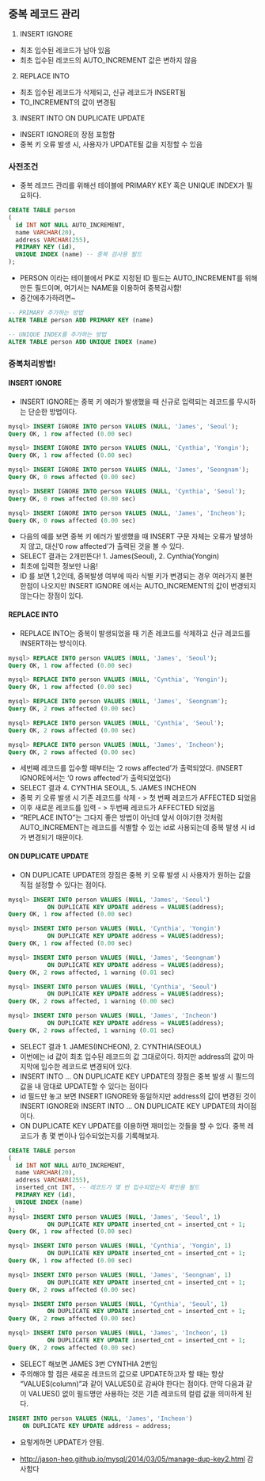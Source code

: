 ## 중복 레코드 관리
 1. INSERT IGNORE
  - 최초 입수된 레코드가 남아 있음
  - 최초 입수된 레코드의 AUTO_INCREMENT 값은 변하지 않음

 2. REPLACE INTO
  - 최초 입수된 레코드가 삭제되고, 신규 레코드가 INSERT됨
  - TO_INCREMENT의 값이 변경됨

 3. INSERT INTO ON DUPLICATE UPDATE
  - INSERT IGNORE의 장점 포함함
  - 중복 키 오류 발생 시, 사용자가 UPDATE될 값을 지정할 수 있음


### 사전조건
 - 중복 레코드 관리를 위해선 테이블에 PRIMARY KEY 혹은 UNIQUE INDEX가 필요하다.
````SQL
CREATE TABLE person
(
  id INT NOT NULL AUTO_INCREMENT,
  name VARCHAR(20),
  address VARCHAR(255),
  PRIMARY KEY (id),
  UNIQUE INDEX (name) -- 중복 검사용 필드
);
````
 - PERSON 이라는 테이블에서 PK로 지정된 ID 필드는 AUTO_INCREMENT를 위해 만든 필드이며, 여기서는 NAME을 이용하여 중복검사함!
 - 중간에추가하려면~
````SQL
-- PRIMARY 추가하는 방법
ALTER TABLE person ADD PRIMARY KEY (name)

-- UNIQUE INDEX를 추가하는 방법
ALTER TABLE person ADD UNIQUE INDEX (name)
````
### 중복처리방법!

#### INSERT IGNORE
 - INSERT IGNORE는 중복 키 에러가 발생했을 때 신규로 입력되는 레코드를 무시하는 단순한 방법이다.
````SQL
mysql> INSERT IGNORE INTO person VALUES (NULL, 'James', 'Seoul');
Query OK, 1 row affected (0.00 sec)

mysql> INSERT IGNORE INTO person VALUES (NULL, 'Cynthia', 'Yongin');
Query OK, 1 row affected (0.00 sec)

mysql> INSERT IGNORE INTO person VALUES (NULL, 'James', 'Seongnam');
Query OK, 0 rows affected (0.00 sec)

mysql> INSERT IGNORE INTO person VALUES (NULL, 'Cynthia', 'Seoul');
Query OK, 0 rows affected (0.00 sec)

mysql> INSERT IGNORE INTO person VALUES (NULL, 'James', 'Incheon');
Query OK, 0 rows affected (0.00 sec)
````
 - 다음의 예를 보면 중복 키 에러가 발생했을 때 INSERT 구문 자체는 오류가 발생하지 않고, 대신’0 row affected’가 출력된 것을 볼 수 있다.
 - SELECT 결과는 2개만뜬다! 1. James(Seoul), 2. Cynthia(Yongin)
 - 최초에 입력한 정보만 나옴!
 - ID 를 보면 1,2인데, 중복발생 여부에 따라 식별 키가 변경되는 경우 여러가지 불편한점이 나오지만 INSERT IGNORE 에서는 AUTO_INCREMENT의 값이 변경되지 않는다는 장점이 있다.

#### REPLACE INTO
 - REPLACE INTO는 중복이 발생되었을 때 기존 레코드를 삭제하고 신규 레코드를 INSERT하는 방식이다.
````SQL
mysql> REPLACE INTO person VALUES (NULL, 'James', 'Seoul');
Query OK, 1 row affected (0.00 sec)

mysql> REPLACE INTO person VALUES (NULL, 'Cynthia', 'Yongin');
Query OK, 1 row affected (0.00 sec)

mysql> REPLACE INTO person VALUES (NULL, 'James', 'Seongnam');
Query OK, 2 rows affected (0.00 sec)

mysql> REPLACE INTO person VALUES (NULL, 'Cynthia', 'Seoul');
Query OK, 2 rows affected (0.00 sec)

mysql> REPLACE INTO person VALUES (NULL, 'James', 'Incheon');
Query OK, 2 rows affected (0.00 sec)
````
 - 세번째 레코드를 입수할 때부터는 ‘2 rows affected’가 출력되었다. (INSERT IGNORE에서는 ‘0 rows affected’가 출력되었었다)
 - SELECT 결과 4. CYNTHIA SEOUL, 5. JAMES INCHEON
 - 중복 키 오류 발생 시 기존 레코드를 삭제 - > 첫 번째 레코드가 AFFECTED 되었음
 - 이후 새로운 레코드를 입력 - > 두번째 레코드가 AFFECTED 되었음
 - “REPLACE INTO”는 그다지 좋은 방법이 아닌데 앞서 이야기한 것처럼 AUTO_INCREMENT는 레코드를 식별할 수 있는 id로 사용되는데 중복 발생 시 id가 변경되기 때문이다.

#### ON DUPLICATE UPDATE
 - ON DUPLICATE UPDATE의 장점은 중복 키 오류 발생 시 사용자가 원하는 값을 직접 설정할 수 있다는 점이다.
````SQL
mysql> INSERT INTO person VALUES (NULL, 'James', 'Seoul')
           ON DUPLICATE KEY UPDATE address = VALUES(address);
Query OK, 1 row affected (0.00 sec)

mysql> INSERT INTO person VALUES (NULL, 'Cynthia', 'Yongin')
           ON DUPLICATE KEY UPDATE address = VALUES(address);
Query OK, 1 row affected (0.00 sec)

mysql> INSERT INTO person VALUES (NULL, 'James', 'Seongnam')
           ON DUPLICATE KEY UPDATE address = VALUES(address);
Query OK, 2 rows affected, 1 warning (0.01 sec)

mysql> INSERT INTO person VALUES (NULL, 'Cynthia', 'Seoul')
           ON DUPLICATE KEY UPDATE address = VALUES(address);
Query OK, 2 rows affected, 1 warning (0.00 sec)

mysql> INSERT INTO person VALUES (NULL, 'James', 'Incheon')
           ON DUPLICATE KEY UPDATE address = VALUES(address);
Query OK, 2 rows affected, 1 warning (0.01 sec)
````
 - SELECT 결과 1. JAMES(INCHEON), 2. CYNTHIA(SEOUL)
 - 이번에는 id 값이 최초 입수된 레코드의 값 그대로이다. 하지만 address의 값이 마지막에 입수한 레코드로 변경되어 있다.
 - INSERT INTO ... ON DUPLICATE KEY UPDATE의 장점은 중복 발생 시 필드의 값을 내 맘대로 UPDATE할 수 있다는 점이다
 - id 필드만 놓고 보면 INSERT IGNORE와 동일하지만 address의 값이 변경된 것이 INSERT IGNORE와 INSERT INTO ... ON DUPLICATE KEY UPDATE의 차이점이다.
 - ON DUPLICATE KEY UPDATE를 이용하면 재미있는 것들을 할 수 있다. 중복 레코드가 총 몇 번이나 입수되었는지를 기록해보자.

````SQL
CREATE TABLE person
(
  id INT NOT NULL AUTO_INCREMENT,
  name VARCHAR(20),
  address VARCHAR(255),
  inserted_cnt INT, -- 레코드가 몇 번 입수되었는지 확인용 필드
  PRIMARY KEY (id),
  UNIQUE INDEX (name)
);
mysql> INSERT INTO person VALUES (NULL, 'James', 'Seoul', 1)
           ON DUPLICATE KEY UPDATE inserted_cnt = inserted_cnt + 1;
Query OK, 1 row affected (0.00 sec)

mysql> INSERT INTO person VALUES (NULL, 'Cynthia', 'Yongin', 1)
           ON DUPLICATE KEY UPDATE inserted_cnt = inserted_cnt + 1;
Query OK, 1 row affected (0.00 sec)

mysql> INSERT INTO person VALUES (NULL, 'James', 'Seongnam', 1)
           ON DUPLICATE KEY UPDATE inserted_cnt = inserted_cnt + 1;
Query OK, 2 rows affected (0.00 sec)

mysql> INSERT INTO person VALUES (NULL, 'Cynthia', 'Seoul', 1)
           ON DUPLICATE KEY UPDATE inserted_cnt = inserted_cnt + 1;
Query OK, 2 rows affected (0.00 sec)

mysql> INSERT INTO person VALUES (NULL, 'James', 'Incheon', 1)
           ON DUPLICATE KEY UPDATE inserted_cnt = inserted_cnt + 1;
Query OK, 2 rows affected (0.00 sec)
````
 - SELECT 해보면 JAMES 3번 CYNTHIA 2번임
 - 주의해야 할 점은 새로온 레코드의 값으로 UPDATE하고자 할 때는 항상 “VALUES(column)”과 같이 VALUES()로 감싸야 한다는 점이다. 만약 다음과 같이 VALUES() 없이 필드명만 사용하는 것은      기존 레코드의 컬럼 값을 의미하게 된다.

````SQL
INSERT INTO person VALUES (NULL, 'James', 'Incheon')
    ON DUPLICATE KEY UPDATE address = address;
````
 - 요렇게하면 UPDATE가 안됨.


- http://jason-heo.github.io/mysql/2014/03/05/manage-dup-key2.html 감사함다

